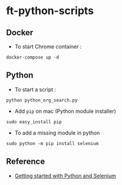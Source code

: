 # ft-python-scripts

## Docker
* To start Chrome container :
```
docker-compose up -d
```

## Python
* To start a script :
```
python python_org_search.py
```

* Add `pip` on mac (Python module installer)
```
sudo easy_install pip
```

* To add a missing module in python
```
sudo python -m pip install selenium
```

## Reference
* [Getting started with Python and Selenium](https://selenium-python.readthedocs.io/getting-started.html)